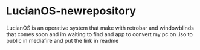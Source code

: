 # LucianOS-newrepository
LucianOS is an operative system that make with retrobar and windowblinds that comes soon and im waiting to find and app to convert my pc on .iso to public in mediafire and put the link in readme
